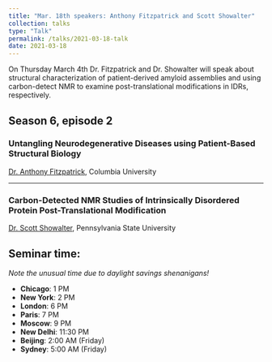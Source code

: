 ```yaml
---
title: "Mar. 18th speakers: Anthony Fitzpatrick and Scott Showalter"
collection: talks
type: "Talk"
permalink: /talks/2021-03-18-talk
date: 2021-03-18
---
```


On Thursday March 4th Dr. Fitzpatrick and Dr. Showalter will speak about structural characterization of patient-derived amyloid assemblies and using carbon-detect NMR to examine post-translational modifications in IDRs, respectively.

## Season 6, episode 2

### Untangling Neurodegenerative Diseases using Patient-Based Structural Biology
[Dr. Anthony Fitzpatrick](https://www.jensen-nmr.fr/?page_id=109), Columbia University

---

### Carbon-Detected NMR Studies of Intrinsically Disordered Protein Post-Translational Modification
[Dr. Scott Showalter](https://sites.psu.edu/showalterlab/), Pennsylvania State University

## Seminar time:
*Note the unusual time due to daylight savings shenanigans!*

* **Chicago**: 1 PM
* **New York**: 2 PM
* **London**: 6 PM
* **Paris**: 7 PM
* **Moscow**: 9 PM
* **New Delhi**: 11:30 PM
* **Beijing**: 2:00 AM (Friday)
* **Sydney**: 5:00 AM (Friday)





